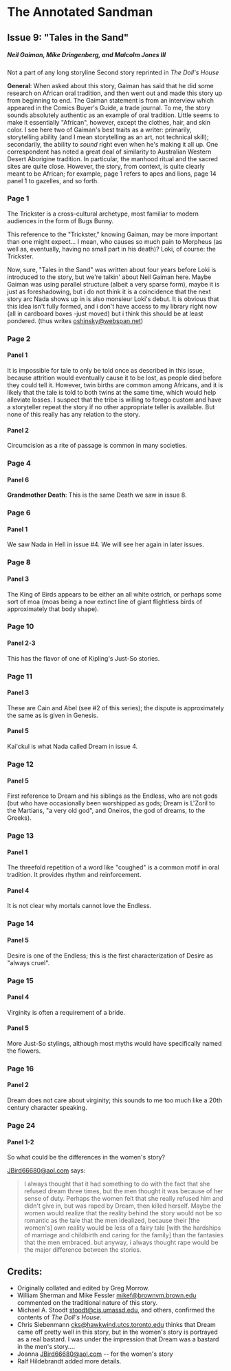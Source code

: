 # The Annotated Sandman

## Issue 9: "Tales in the Sand"

##### Neil Gaiman, Mike Dringenberg, and Malcolm Jones III

Not a part of any long storyline
Second story reprinted in _The Doll's House_

**General**: When asked about this story, Gaiman has said that he did some research on African oral tradition, and then went out and made this story up from beginning to end. The Gaiman statement is from an interview which appeared in the Comics Buyer's Guide, a trade journal. To me, the story sounds absolutely authentic as an example of oral tradition. Little seems to make it essentially "African", however, except the clothes, hair, and skin color. I see here two of Gaiman's best traits as a writer: primarily, storytelling ability (and I mean storytelling as an art, not technical skill); secondarily, the ability to _sound_ right even when he's making it all up. One correspondent has noted a great deal of similarity to Australian Western Desert Aborigine tradition. In particular, the manhood ritual and the sacred sites are quite close. However, the story, from context, is quite clearly meant to be African; for example, page 1 refers to apes and lions, page 14 panel 1 to gazelles, and so forth.

### Page 1

The Trickster is a cross-cultural archetype, most familiar to modern audiences in the form of Bugs Bunny.

This reference to the "Trickster," knowing Gaiman, may be more important than one might expect... I mean, who causes so much pain to Morpheus (as well as, eventually, having no small part in his death)? Loki, of course: the Trickster.

Now, sure, "Tales in the Sand" was written about four years before Loki is introduced to the story, but we're talkin' about Neil Gaiman here. Maybe Gaiman was using parallel structure (albeit a very sparse form), maybe it is just as foreshadowing, but i do not think it is a coincidence that the next story arc Nada shows up in is also monsieur Loki's debut. It is obvious that this idea isn't fully formed, and i don't have access to my library right now (all in cardboard boxes -just moved) but i think this should be at least pondered. (thus writes oshinsky@webspan.net)

### Page 2

#### Panel 1

It is impossible for tale to only be told once as described in this issue, because attrition would eventually cause it to be lost, as people died before they could tell it. However, twin births are common among Africans, and it is likely that the tale is told to both twins at the same time, which would help alleviate losses. I suspect that the tribe is willing to forego custom and have a storyteller repeat the story if no other appropriate teller is available. But none of this really has any relation to the story.

#### Panel 2

Circumcision as a rite of passage is common in many societies.

### Page 4

#### Panel 6

**Grandmother Death**: This is the same Death we saw in issue 8.

### Page 6

#### Panel 1

We saw Nada in Hell in issue #4. We will see her again in later issues.

### Page 8

#### Panel 3

The King of Birds appears to be either an all white ostrich, or perhaps some sort of moa (moas being a now extinct line of giant flightless birds of approximately that body shape).

### Page 10

#### Panel 2-3

This has the flavor of one of Kipling's Just-So stories.

### Page 11

#### Panel 3

These are Cain and Abel (see #2 of this series); the dispute is approximately the same as is given in Genesis.

#### Panel 5

Kai'ckul is what Nada called Dream in issue 4.

### Page 12

#### Panel 5

First reference to Dream and his siblings as the Endless, who are not gods (but who have occasionally been worshipped as gods; Dream is L'Zoril to the Martians, "a very old god", and Oneiros, the god of dreams, to the Greeks).

### Page 13

#### Panel 1

The threefold repetition of a word like "coughed" is a common motif in oral tradition. It provides rhythm and reinforcement.

#### Panel 4

It is not clear why mortals cannot love the Endless.

### Page 14

#### Panel 5

Desire is one of the Endless; this is the first characterization of Desire as "always cruel".

### Page 15

#### Panel 4

Virginity is often a requirement of a bride.

#### Panel 5

More Just-So stylings, although most myths would have specifically named the flowers.

### Page 16

#### Panel 2

Dream does not care about virginity; this sounds to me too much like a 20th century character speaking.

### Page 24

#### Panel 1-2

So what could be the differences in the women's story?

<JBird66680@aol.com> says:

> I always thought that it had something to do with the fact that she refused dream three times, but the men thought it was because of her sense of duty.
> Perhaps the women felt that she really refused him and didn't give in, but was raped by Dream, then killed herself. Maybe the women would realize that the reality behind the story would not be so romantic as the tale that the men idealized, because their [the women's] own reality would be less of a fairy tale [with the hardships of marriage and childbirth and caring for the family] than the fantasies that the men embraced. but anyway, i always thought rape would be the major difference between the stories.

## Credits:

- Originally collated and edited by Greg Morrow.
- William Sherman and Mike Fessler <mikef@brownvm.brown.edu> commented on the traditional nature of this story.
- Michael A. Stoodt <stoodt@cis.umassd.edu>, and others, confirmed the contents of _The Doll's House_.
- Chris Siebenmann <cks@hawkwind.utcs.toronto.edu> thinks that Dream came off pretty well in this story, but in the women's story is portrayed as a real bastard. I was under the impression that Dream was a bastard in the men's story....
- Joanna <JBird66680@aol.com> -- for the women's story
- Ralf Hildebrandt added more details.
